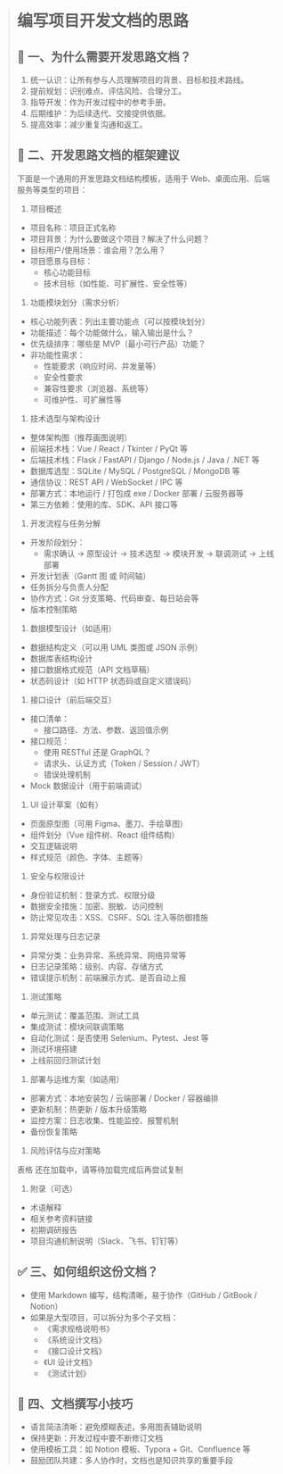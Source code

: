 > # 编写项目开发文档的思路
>
> ## 🧭 一、为什么需要开发思路文档？
>
> 1. 统一认识：让所有参与人员理解项目的背景、目标和技术路线。
> 2. 提前规划：识别难点、评估风险、合理分工。
> 3. 指导开发：作为开发过程中的参考手册。
> 4. 后期维护：为后续迭代、交接提供依据。
> 5. 提高效率：减少重复沟通和返工。
>
> ## 📄 二、开发思路文档的框架建议
>
> 下面是一个通用的开发思路文档结构模板，适用于 Web、桌面应用、后端服务等类型的项目：
>
> 1. 项目概述
>
> - 项目名称：项目正式名称
> - 项目背景：为什么要做这个项目？解决了什么问题？
> - 目标用户/使用场景：谁会用？怎么用？
> - 项目愿景与目标：
>   - 核心功能目标
>   - 技术目标（如性能、可扩展性、安全性等）
>
> 1. 功能模块划分（需求分析）
>
> - 核心功能列表：列出主要功能点（可以按模块划分）
> - 功能描述：每个功能做什么，输入输出是什么？
> - 优先级排序：哪些是 MVP（最小可行产品）功能？
> - 非功能性需求：
>   - 性能要求（响应时间、并发量等）
>   - 安全性要求
>   - 兼容性要求（浏览器、系统等）
>   - 可维护性、可扩展性等
>
> 1. 技术选型与架构设计
>
> - 整体架构图（推荐画图说明）
> - 前端技术栈：Vue / React / Tkinter / PyQt 等
> - 后端技术栈：Flask / FastAPI / Django / Node.js / Java / .NET 等
> - 数据库选型：SQLite / MySQL / PostgreSQL / MongoDB 等
> - 通信协议：REST API / WebSocket / IPC 等
> - 部署方式：本地运行 / 打包成 exe / Docker 部署 / 云服务器等
> - 第三方依赖：使用的库、SDK、API 接口等
>
> 1. 开发流程与任务分解
>
> - 开发阶段划分：
>   - 需求确认 → 原型设计 → 技术选型 → 模块开发 → 联调测试 → 上线部署
> - 开发计划表（Gantt 图 或 时间轴）
> - 任务拆分与负责人分配
> - 协作方式：Git 分支策略、代码审查、每日站会等
> - 版本控制策略
>
> 1. 数据模型设计（如适用）
>
> - 数据结构定义（可以用 UML 类图或 JSON 示例）
> - 数据库表结构设计
> - 接口数据格式规范（API 文档草稿）
> - 状态码设计（如 HTTP 状态码或自定义错误码）
>
> 1. 接口设计（前后端交互）
>
> - 接口清单：
>   - 接口路径、方法、参数、返回值示例
> - 接口规范：
>   - 使用 RESTful 还是 GraphQL？
>   - 请求头、认证方式（Token / Session / JWT）
>   - 错误处理机制
> - Mock 数据设计（用于前端调试）
>
> 1. UI 设计草案（如有）
>
> - 页面原型图（可用 Figma、墨刀、手绘草图）
> - 组件划分（Vue 组件树、React 组件结构）
> - 交互逻辑说明
> - 样式规范（颜色、字体、主题等）
>
> 1. 安全与权限设计
>
> - 身份验证机制：登录方式、权限分级
> - 数据安全措施：加密、脱敏、访问控制
> - 防止常见攻击：XSS、CSRF、SQL 注入等防御措施
>
> 1. 异常处理与日志记录
>
> - 异常分类：业务异常、系统异常、网络异常等
> - 日志记录策略：级别、内容、存储方式
> - 错误提示机制：前端展示方式、是否自动上报
>
> 1. 测试策略
>
> - 单元测试：覆盖范围、测试工具
> - 集成测试：模块间联调策略
> - 自动化测试：是否使用 Selenium、Pytest、Jest 等
> - 测试环境搭建
> - 上线前回归测试计划
>
> 1. 部署与运维方案（如适用）
>
> - 部署方式：本地安装包 / 云端部署 / Docker / 容器编排
> - 更新机制：热更新 / 版本升级策略
> - 监控方案：日志收集、性能监控、报警机制
> - 备份恢复策略
>
> 1. 风险评估与应对策略
>
> 表格 还在加载中，请等待加载完成后再尝试复制
>
> 1. 附录（可选）
>
> - 术语解释
> - 相关参考资料链接
> - 初期调研报告
> - 项目沟通机制说明（Slack、飞书、钉钉等）
>
> ## ✅ 三、如何组织这份文档？
>
> - 使用 Markdown 编写，结构清晰，易于协作（GitHub / GitBook / Notion）
> - 如果是大型项目，可以拆分为多个子文档：
>   - 《需求规格说明书》
>   - 《系统设计文档》
>   - 《接口设计文档》
>   - 《UI 设计文档》
>   - 《测试计划》
>
> ## 🧩 四、文档撰写小技巧
>
> - 语言简洁清晰：避免模糊表述，多用图表辅助说明
> - 保持更新：开发过程中要不断修订文档
> - 使用模板工具：如 Notion 模板、Typora + Git、Confluence 等
> - 鼓励团队共建：多人协作时，文档也是知识共享的重要手段
>
> 
